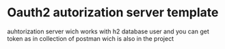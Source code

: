 # Oauth2 autorization server template
auhtorization server wich works with h2 database user and you can get token as in collection of postman wich is also in the project
